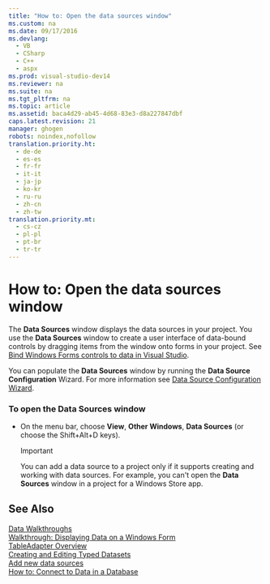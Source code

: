 ```yaml
---
title: "How to: Open the data sources window"
ms.custom: na
ms.date: 09/17/2016
ms.devlang: 
  - VB
  - CSharp
  - C++
  - aspx
ms.prod: visual-studio-dev14
ms.reviewer: na
ms.suite: na
ms.tgt_pltfrm: na
ms.topic: article
ms.assetid: baca4d29-ab45-4d68-83e3-d8a227847dbf
caps.latest.revision: 21
manager: ghogen
robots: noindex,nofollow
translation.priority.ht: 
  - de-de
  - es-es
  - fr-fr
  - it-it
  - ja-jp
  - ko-kr
  - ru-ru
  - zh-cn
  - zh-tw
translation.priority.mt: 
  - cs-cz
  - pl-pl
  - pt-br
  - tr-tr
---
```

# How to: Open the data sources window
The **Data Sources** window displays the data sources in your project. You use the **Data Sources** window to create a user interface of data-bound controls by dragging items from the window onto forms in your project. See [Bind Windows Forms controls to data in Visual Studio](../VS_raddata/Bind-Windows-Forms-controls-to-data-in-Visual-Studio.md).  
  
 You can populate the **Data Sources** window by running the **Data Source Configuration** Wizard. For more information see [Data Source Configuration Wizard](../VS_raddata/media/Data-Source-Configuration-Wizard.png).  
  
### To open the Data Sources window  
  
-   On the menu bar, choose **View**, **Other Windows**, **Data Sources** (or choose the Shift+Alt+D keys).  
  
    > [!IMPORTANT]
    >  You can add a data source to a project only if it supports creating and working with data sources. For example, you can't open the **Data Sources** window in a project for a Windows Store app.  
  
## See Also  
 [Data Walkthroughs](../Topic/Data%20Walkthroughs.md)   
 [Walkthrough: Displaying Data on a Windows Form](../VS_raddata/Walkthrough--Displaying-Data-on-a-Windows-Form.md)   
 [TableAdapter Overview](../VS_raddata/TableAdapter-Overview.md)   
 [Creating and Editing Typed Datasets](../VS_raddata/Creating-and-Editing-Typed-Datasets.md)   
 [Add new data sources](../VS_raddata/Add-new-data-sources.md)   
 [How to: Connect to Data in a Database](../VS_raddata/How-to--Connect-to-Data-in-a-Database.md)